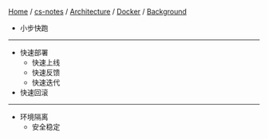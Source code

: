 [Home](https://mengxianbin.github.io) /
[cs-notes](https://mengxianbin.github.io/cs-notes/site) /
[Architecture](https://mengxianbin.github.io/cs-notes/site/Architecture) /
[Docker](https://mengxianbin.github.io/cs-notes/site/Architecture/Docker) /
[Background](https://mengxianbin.github.io/cs-notes/site/Architecture/Docker/Background)

* 小步快跑

---

* 快速部署
    * 快速上线
    * 快速反馈
    * 快速迭代
* 快速回滚

---

* 环境隔离
    * 安全稳定
